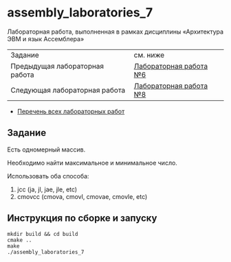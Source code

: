 # assembly_laboratories_7

Лабораторная работа, выполненная в рамках дисциплины «Архитектура ЭВМ и язык Ассемблера»

| | |
|-|-|
| Задание | см. ниже |
| Предыдущая лабораторная работа | [Лабораторная работа №6](https://github.com/PatriotRossii/assembly_laboratories_6) |
| Следующая лабораторная работа | [Лабораторная работа №8](https://github.com/PatriotRossii/assembly_laboratories_8) |

* [Перечень всех лабораторных работ](https://github.com/BFI-2202/assembly_laboratories)

## Задание

Есть одномерный массив.

Необходимо найти максимальное и минимальное число.

Использовать оба способа:
1. jcc (ja, jl, jae, jle, etc)
2. cmovcc (cmova, cmovl, cmovae, cmovle, etc)

## Инструкция по сборке и запуску

```
mkdir build && cd build
cmake ..
make
./assembly_laboratories_7
```
